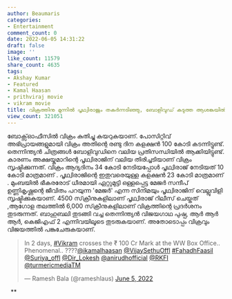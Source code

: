 ```yaml
---
author: Beaumaris
categories:
- Entertainment
comment_count: 0
date: 2022-06-05 14:31:22
draft: false
image: ''
like_count: 11579
share_count: 4635
tags:
- Akshay Kumar
- Featured
- Kamal Haasan
- prithviraj movie
- vikram movie
title: വിക്രത്തിനു മുന്നിൽ പൃഥ്വിരാജും തകർന്നടിഞ്ഞു, ബോളിവുഡ് കടുത്ത ആശങ്കയിൽ
view_count: 321051
---
```


ബോക്സ്ഓഫീസിൽ വിക്രം കുതിച്ചു കയറുകയാണ്. പോസിറ്റിവ് അഭിപ്രായങ്ങളുമായി വിക്രം അതിന്റെ രണ്ടു ദിന കളക്ഷൻ 100 കോടി കടന്നിട്ടുണ്ട്. തെന്നിന്ത്യൻ ചിത്രങ്ങൾ ബോളിവുഡിനെ വലിയ പ്രതിസന്ധിയിൽ ആക്കിയിട്ടുണ്ട്. കാരണം അക്ഷയ്കുമാറിന്റെ പൃഥ്വിരാജിന് വലിയ തിരിച്ചടിയാണ് വിക്രം സൃഷ്ടിക്കുന്നത്. വിക്രം ആദ്യദിനം 34 കോടി നേടിയപ്പോൾ പൃഥ്വിരാജ് നേടിയത് 10 കോടി മാത്രമാണ് . പൃഥ്വിരാജിന്റെ ഇതുവരെയുള്ള കളക്ഷൻ 23 കോടി മാത്രമാണ് . മുംബയിൽ ഭീകരരോട് ധീരമായി ഏറ്റുമുട്ടി ഒള്ളപ്പെട്ട മേജര്‍ സന്ദീപ് ഉണ്ണികൃഷ്ണന്റെ ജീവിതം പറയുന്ന 'മേജർ' എന്ന സിനിമയും പൃഥ്വിരാജിന് വെല്ലുവിളി സൃഷ്ടിക്കുകയാണ്. 4500 സ്‌ക്രീനുകളിലാണ് പൃഥ്വിരാജ് റിലീസ് ചെയ്തത് ,ആഗോള തലത്തില്‍ 6,000 സ്‌ക്രീനുകളിലാണ് വിക്രത്തിന്റെ പ്രദര്‍ശനം തുടരുന്നത്. ബാഹുബലി തുടങ്ങി വച്ച തെന്നിന്ത്യൻ വിജയഗാഥ പുഷ്പ, ആർ ആർ ആർ, കെജിഎഫ് 2 എന്നിവയിലൂടെ തുടരുകയാണ്. അതോടൊപ്പം വിക്രവും വിജയത്തിൽ പങ്കുചേരുകയാണ്. 

> In 2 days, [#Vikram](https://twitter.com/hashtag/Vikram?src=hash&ref_src=twsrc%5Etfw) crosses the ₹ 100 Cr Mark at the WW Box Office.. Phenomenal.. ????[@ikamalhaasan](https://twitter.com/ikamalhaasan?ref_src=twsrc%5Etfw) [@VijaySethuOffl](https://twitter.com/VijaySethuOffl?ref_src=twsrc%5Etfw) [#FahadhFaasil](https://twitter.com/hashtag/FahadhFaasil?src=hash&ref_src=twsrc%5Etfw) [@Suriya_offl](https://twitter.com/Suriya_offl?ref_src=twsrc%5Etfw) [@Dir_Lokesh](https://twitter.com/Dir_Lokesh?ref_src=twsrc%5Etfw) [@anirudhofficial](https://twitter.com/anirudhofficial?ref_src=twsrc%5Etfw) [@RKFI](https://twitter.com/RKFI?ref_src=twsrc%5Etfw) [@turmericmediaTM](https://twitter.com/turmericmediaTM?ref_src=twsrc%5Etfw)
> 
> — Ramesh Bala (@rameshlaus) [June 5, 2022](https://twitter.com/rameshlaus/status/1533291332999196673?ref_src=twsrc%5Etfw)

&nbsp; **